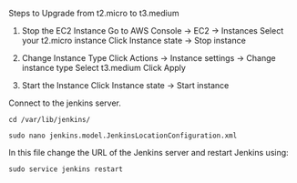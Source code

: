 Steps to Upgrade from t2.micro to t3.medium
1. Stop the EC2 Instance
Go to AWS Console → EC2 → Instances
Select your t2.micro instance
Click Instance state → Stop instance

2. Change Instance Type
Click Actions → Instance settings → Change instance type
Select t3.medium
Click Apply

3. Start the Instance
Click Instance state → Start instance

Connect to the jenkins server.
```
cd /var/lib/jenkins/
```
```
sudo nano jenkins.model.JenkinsLocationConfiguration.xml
```
In this file change the URL of the Jenkins server
and restart Jenkins using:
```
sudo service jenkins restart
```
